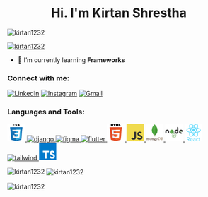 <h1 align="center">Hi. I'm Kirtan Shrestha</h1>
<p align="left"> <img src="https://komarev.com/ghpvc/?username=kirtan1232&label=Profile%20views&color=0e75b6&style=flat" alt="kirtan1232" /> </p>

<p align="left"> <a href="https://github.com/ryo-ma/github-profile-trophy"><img src="https://github-profile-trophy.vercel.app/?username=kirtan1232" alt="kirtan1232" /></a> </p>

- 🌱 I’m currently learning **Frameworks**

### Connect with me:
[<img src="https://img.shields.io/badge/LinkedIn-0077B5?style=flat&logo=linkedin&logoColor=white" alt="LinkedIn" height="20">](https://www.linkedin.com/in/kirtan2899/)
[<img src="https://img.shields.io/badge/Instagram-E4405F?style=flat&logo=instagram&logoColor=white" alt="Instagram" height="20">](https://www.instagram.com/your-instagram-username)
[<img src="https://img.shields.io/badge/Gmail-D14836?style=flat&logo=gmail&logoColor=white" alt="Gmail" height="20">](mailto:shresthakirtan4@gmail.com)

<h3 align="left">Languages and Tools:</h3>
<p align="left"> <a href="https://www.w3schools.com/css/" target="_blank" rel="noreferrer"> <img src="https://raw.githubusercontent.com/devicons/devicon/master/icons/css3/css3-original-wordmark.svg" alt="css3" width="40" height="40"/> </a> <a href="https://www.djangoproject.com/" target="_blank" rel="noreferrer"> <img src="https://cdn.worldvectorlogo.com/logos/django.svg" alt="django" width="40" height="40"/> </a> <a href="https://expressjs.com" target="_blank" rel="noreferrer">  <a href="https://www.figma.com/" target="_blank" rel="noreferrer"> <img src="https://www.vectorlogo.zone/logos/figma/figma-icon.svg" alt="figma" width="40" height="40"/> </a> <a href="https://flutter.dev" target="_blank" rel="noreferrer"> <img src="https://www.vectorlogo.zone/logos/flutterio/flutterio-icon.svg" alt="flutter" width="40" height="40"/> </a> <a href="https://www.w3.org/html/" target="_blank" rel="noreferrer"> <img src="https://raw.githubusercontent.com/devicons/devicon/master/icons/html5/html5-original-wordmark.svg" alt="html5" width="40" height="40"/> </a> <a href="https://developer.mozilla.org/en-US/docs/Web/JavaScript" target="_blank" rel="noreferrer"> <img src="https://raw.githubusercontent.com/devicons/devicon/master/icons/javascript/javascript-original.svg" alt="javascript" width="40" height="40"/> </a> <a href="https://www.mongodb.com/" target="_blank" rel="noreferrer"> <img src="https://raw.githubusercontent.com/devicons/devicon/master/icons/mongodb/mongodb-original-wordmark.svg" alt="mongodb" width="40" height="40"/> </a> <a href="https://nodejs.org" target="_blank" rel="noreferrer"> <img src="https://raw.githubusercontent.com/devicons/devicon/master/icons/nodejs/nodejs-original-wordmark.svg" alt="nodejs" width="40" height="40"/> </a> <a href="https://reactjs.org/" target="_blank" rel="noreferrer"> <img src="https://raw.githubusercontent.com/devicons/devicon/master/icons/react/react-original-wordmark.svg" alt="react" width="40" height="40"/> </a> <a href="https://tailwindcss.com/" target="_blank" rel="noreferrer"> <img src="https://www.vectorlogo.zone/logos/tailwindcss/tailwindcss-icon.svg" alt="tailwind" width="40" height="40"/> </a> <a href="https://www.typescriptlang.org/" target="_blank" rel="noreferrer"> <img src="https://raw.githubusercontent.com/devicons/devicon/master/icons/typescript/typescript-original.svg" alt="typescript" width="40" height="40"/> </a> </p>

<p><img align="left" src="https://github-readme-stats.vercel.app/api/top-langs?username=kirtan1232&show_icons=true&locale=en&layout=compact" alt="kirtan1232" /></p>

<p>&nbsp;<img align="center" src="https://github-readme-stats.vercel.app/api?username=kirtan1232&show_icons=true&locale=en" alt="kirtan1232" /></p>

<p><img align="center" src="https://github-readme-streak-stats.herokuapp.com/?user=kirtan1232&" alt="kirtan1232" /></p>
